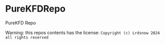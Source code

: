 # PureKFDRepo
PureKFD Repo

Warning: this repos contents has the license:
`Copyright (c) Lrdsnow 2024 all rights reserved`